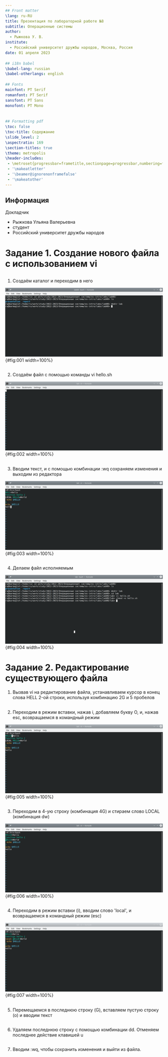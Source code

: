 ```yaml
---
## Front matter
\lang: ru-RU
title: Презентация по лабораторной работе №8
subtitle: Операционные системы
author:
  - Рыжкова У. В.
institute:
  - Российский университет дружбы народов, Москва, Россия
date: 01 апреля 2023

## i18n babel
\babel-lang: russian
\babel-otherlangs: english

## Fonts
mainfont: PT Serif
romanfont: PT Serif
sansfont: PT Sans
monofont: PT Mono


## Formatting pdf
\toc: false
\toc-title: Содержание
\slide_level: 2
\aspectratio: 169
\section-titles: true
\theme: metropolis
\header-includes:
 - \metroset{progressbar=frametitle,sectionpage=progressbar,numbering=fraction}
 - '\makeatletter'
 - '\beamer@ignorenonframefalse'
 - '\makeatother'
---
```


## Информация
Докладчик

  * Рыжкова Ульяна Валерьевна
  * студент
  * Российский университет дружбы народов

# Задание 1. Создание нового файла с использованием vi

## 
1. Создаём каталог и переходим в него

![Создание каталога](image/1.png){#fig:001 width=100%}

## 
2. Создаём файл с помощью команды vi hello.sh

![Новый файл](image/2.png){#fig:002 width=100%}

## 

3. Вводим текст, и с помощью комбинации :wq сохраняем изменения и выходим из редактора

![Сохранённый текст](image/4.png){#fig:003 width=100%}

## 

4. Делаем файл исполняемым

![Команда chmod +x](image/3.png){#fig:004 width=100%}

# Задание 2. Редактирование существующего файла

1. Вызвав vi на редактирование файла, устанавливаем курсор в конец слова HELL 2-ой строки, используя комбинацию 2G и 5 пробелов

## 

2. Переходим в режим вставки, нажав i, добавляем букву O, и, нажав esc, возвращаемся в командный режим

![Ввели слово HELLO](image/5.png){#fig:005 width=100%}

## 

3. Переходим в 4-ую строку (комбинация 4G) и стираем слово LOCAL (комбинация dw)

![Удалили слово LOCAL](image/6.png){#fig:006 width=100%}

## 

4. Переходим в режим вставки (i), вводим слово 'local', и возвращаемся в командный режим (esc)

![Ввели слово local](image/7.png){#fig:007 width=100%}

## 

5. Перемещаемся в последнюю строку (G), вставляем пустую строку (о) и вводим текст

## 

6. Удаляем последнюю строку с помощью комбинации dd. Отменяем последнее действие клавишей u

## 

7. Вводим :wq, чтобы сохранить изменения и выйти из файла.
